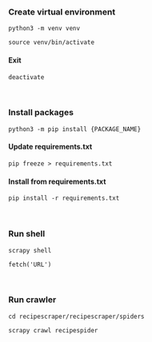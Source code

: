 ### Create virtual environment

```shell
python3 -m venv venv
```

```shell
source venv/bin/activate
```

#### Exit

```shell
deactivate
```

<br />

### Install packages

```shell
python3 -m pip install {PACKAGE_NAME}
```

#### Update requirements.txt

```shell
pip freeze > requirements.txt
```

#### Install from requirements.txt

```shell
pip install -r requirements.txt
```

<br />

### Run shell

```shell
scrapy shell
```

```shell
fetch('URL')
```

<br />

### Run crawler

```shell
cd recipescraper/recipescraper/spiders
```

```shell
scrapy crawl recipespider
```
